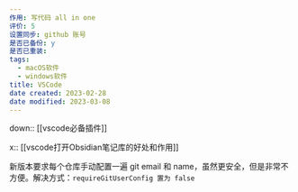 ```yaml
---
作用: 写代码 all in one
评价: 5
设置同步: github 账号
是否已备份: y
是否已重装:
tags:
  - macOS软件
  - windows软件
title: VSCode
date created: 2023-02-28
date modified: 2023-03-08
---
```


down:: [[vscode必备插件]]

x:: [[vscode打开Obsidian笔记库的好处和作用]]

新版本要求每个仓库手动配置一遍 git email 和 name，虽然更安全，但是非常不方便。解决方式：`requireGitUserConfig 置为 false`
